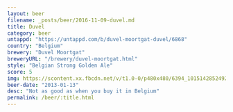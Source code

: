 ```yaml
---
layout: beer
filename: _posts/beer/2016-11-09-duvel.md
title: Duvel
category: beer
untappd: "https://untappd.com/b/duvel-moortgat-duvel/6868"
country: "Belgium"
brewery: "Duvel Moortgat"
breweryURL: "/brewery/duvel-moortgat.html"
style: "Belgian Strong Golden Ale"
score: 5
img: https://scontent.xx.fbcdn.net/v/t1.0-0/p480x480/6394_10151428524928745_265167117_n.jpg?_nc_cat=102&oh=523918730048cee6ed3eb8f2bfc07f27&oe=5C61D37A
beer-date: "2013-01-13"
desc: "Not as good as when you buy it in Belgium"
permalink: /beer/:title.html
---
```

